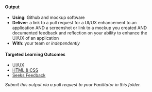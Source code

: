 #### Output
- **Using**: Github and mockup software
- **Deliver**: a link to a pull request for a UI/UX enhancement to an application AND a screenshot or link to a mockup you created AND documented feedback and reflection on your ability to enhance the UI/UX of an application
- **With**: your team or *independently*

#### Targeted Learning Outcomes
- [UI/UX](https://github.com/andela/learningmap/tree/master/Phase-C/Entry-level%20Developer/Curriculum/36%20-%20UI-UX)
- [HTML & CSS](https://github.com/andela/learningmap/tree/master/Phase-C/Entry-level%20Developer/Curriculum/29%20-%20HTML%20%26%20CSS)
- [Seeks Feedback](https://github.com/andela/learningmap/tree/master/Phase-C/Entry-level%20Developer/Curriculum/09%20-%20Seeks%20Feedback)

*Submit this output via a pull request to your Facilitator in this folder.*